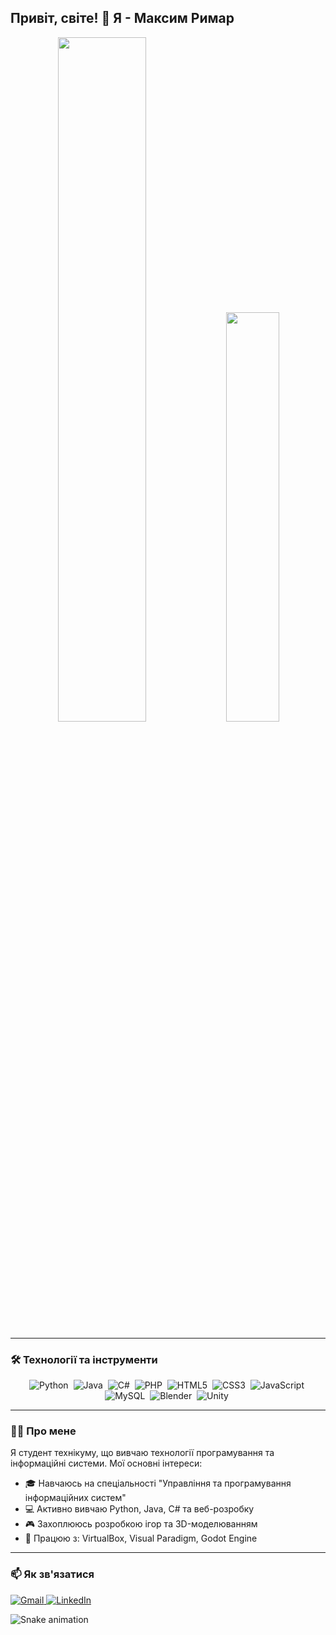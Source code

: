 ## Привіт, світе! 👋 Я - Максим Римар

<p align="center">
  <img width="53%" src="https://github-readme-stats.vercel.app/api?username=xaxsd&show_icons=true&theme=blueberry&include_all_commits=true&count_private=true&hide_border=true&rank_icon=github"/>
  <img width="41%" src="https://github-readme-stats.vercel.app/api/top-langs/?username=xaxsd&layout=compact&langs_count=8&theme=blueberry&hide_border=true"/>
</p>

---

### 🛠 Технології та інструменти

<p align="center">
  <img src="https://img.shields.io/badge/Python-3776AB?style=for-the-badge&logo=python&logoColor=white" alt="Python"/>&nbsp;
  <img src="https://img.shields.io/badge/Java-ED8B00?style=for-the-badge&logo=openjdk&logoColor=white" alt="Java"/>&nbsp;
  <img src="https://img.shields.io/badge/C%23-239120?style=for-the-badge&logo=c-sharp&logoColor=white" alt="C#"/>&nbsp;
  <img src="https://img.shields.io/badge/PHP-777BB4?style=for-the-badge&logo=php&logoColor=white" alt="PHP"/>&nbsp;
  <img src="https://img.shields.io/badge/HTML5-E34F26?style=for-the-badge&logo=html5&logoColor=white" alt="HTML5"/>&nbsp;
  <img src="https://img.shields.io/badge/CSS3-1572B6?style=for-the-badge&logo=css3&logoColor=white" alt="CSS3"/>&nbsp;
  <img src="https://img.shields.io/badge/JavaScript-F7DF1E?style=for-the-badge&logo=javascript&logoColor=black" alt="JavaScript"/>&nbsp;
  <img src="https://img.shields.io/badge/MySQL-4479A1?style=for-the-badge&logo=mysql&logoColor=white" alt="MySQL"/>&nbsp;
  <img src="https://img.shields.io/badge/Blender-F5792A?style=for-the-badge&logo=blender&logoColor=white" alt="Blender"/>&nbsp;
  <img src="https://img.shields.io/badge/Unity-FFFFFF?style=for-the-badge&logo=unity&logoColor=black" alt="Unity"/>&nbsp;
</p>

---

### 👨‍💻 Про мене

Я студент технікуму, що вивчаю технології програмування та інформаційні системи. Мої основні інтереси:
- 🎓 Навчаюсь на спеціальності "Управління та програмування інформаційних систем"
- 💻 Активно вивчаю Python, Java, C# та веб-розробку
- 🎮 Захоплююсь розробкою ігор та 3D-моделюванням
- 🔧 Працюю з: VirtualBox, Visual Paradigm, Godot Engine

---

### 📫 Як зв'язатися

<p align="left">
  <a href="mailto:ваша_пошта@gmail.com" target="_blank">
    <img src="https://img.shields.io/badge/Gmail-D14836?style=for-the-badge&logo=gmail&logoColor=white" alt="Gmail"/>
  </a>
  <a href="https://www.linkedin.com/in/ваш_профіль/" target="_blank">
    <img src="https://img.shields.io/badge/LinkedIn-0077B5?style=for-the-badge&logo=linkedin&logoColor=white" alt="LinkedIn"/>
  </a>
</p>

![Snake animation](https://github.com/MaksymRymar/MaksymRymar/blob/output/github-contribution-grid-snake.svg)
